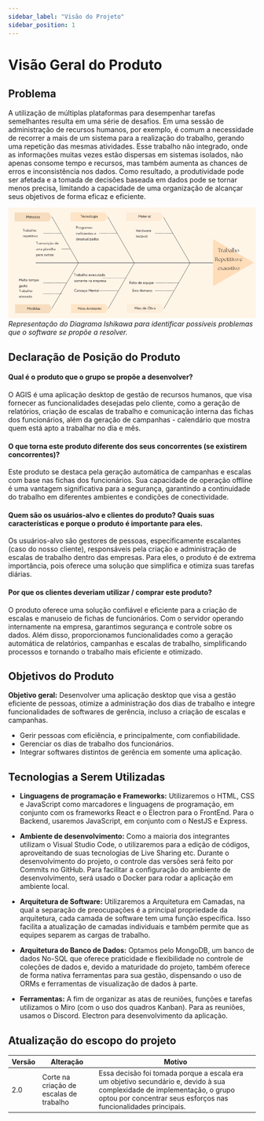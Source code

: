 ```yaml
---
sidebar_label: "Visão do Projeto"
sidebar_position: 1
---
```


# Visão Geral do Produto

## Problema
A utilização de múltiplas plataformas para desempenhar tarefas semelhantes resulta em uma série de desafios. Em uma sessão de administração de recursos humanos, por exemplo, é comum a necessidade de recorrer a mais de um sistema para a realização do trabalho, gerando uma repetição das mesmas atividades. Esse trabalho não integrado, onde as informações muitas vezes estão dispersas em sistemas isolados, não apenas consome tempo e recursos, mas também aumenta as chances de erros e inconsistência nos dados. Como resultado, a produtividade pode ser afetada e a tomada de decisões baseada em dados pode se tornar menos precisa, limitando a capacidade de uma organização de alcançar seus objetivos de forma eficaz e eficiente.


![Diagrama de Ishikawa do projeto.](../../static/img/Ishikawa.png)
*Representação do Diagrama Ishikawa para identificar possíveis problemas que o software se propõe a resolver.*

## Declaração de Posição do Produto

#### Qual é o produto que o grupo se propõe a desenvolver?
O AGIS é uma aplicação desktop de gestão de recursos humanos, que visa fornecer as funcionalidades desejadas pelo cliente, como a geração de relatórios, criação de escalas de trabalho e comunicação interna das fichas dos funcionários, além da geração de campanhas - calendário que mostra quem está apto a trabalhar no dia e mês.

#### O que torna este produto diferente dos seus concorrentes (se existirem concorrentes)?
Este produto se destaca pela geração automática de campanhas e escalas com base nas fichas dos funcionários. Sua capacidade de operação offline é uma vantagem significativa para a segurança, garantindo a continuidade do trabalho em diferentes ambientes e condições de conectividade.

#### Quem são os usuários-alvo e clientes do produto? Quais suas características e porque o produto é importante para eles.
Os usuários-alvo são gestores de pessoas, especificamente escalantes (caso do nosso cliente), responsáveis pela criação e administração de escalas de trabalho dentro das empresas. Para eles, o produto é de extrema importância, pois oferece uma solução que simplifica e otimiza suas tarefas diárias.

#### Por que os clientes deveriam utilizar / comprar este produto?
O produto oferece uma solução confiável e eficiente para a criação de escalas e manuseio de fichas de funcionários. Com o servidor operando internamente na empresa, garantimos segurança e controle sobre os dados. Além disso, proporcionamos funcionalidades como a geração automática de relatórios, campanhas e escalas de trabalho, simplificando processos e tornando o trabalho mais eficiente e otimizado.

## Objetivos do Produto

**Objetivo geral:** Desenvolver uma aplicação desktop que visa a gestão eficiente de pessoas, otimize a administração dos dias de trabalho e integre funcionalidades de softwares de gerência, incluso a criação de escalas e campanhas.
- Gerir pessoas com eficiência, e principalmente, com confiabilidade.
- Gerenciar os dias de trabalho dos funcionários.
- Integrar softwares distintos de gerência em somente uma aplicação.

## Tecnologias a Serem Utilizadas

- **Linguagens de programação e Frameworks:** Utilizaremos o HTML, CSS e JavaScript como marcadores e linguagens de programação, em conjunto com os frameworks React e o Electron para o FrontEnd. Para o Backend, usaremos JavaScript, em conjunto com o NestJS e Express.

- **Ambiente de desenvolvimento:** Como a maioria dos integrantes utilizam o Visual Studio Code, o utilizaremos para a edição de códigos, aproveitando de suas tecnologias de Live Sharing etc. Durante o desenvolvimento do projeto, o controle das versões será feito por Commits no GitHub. Para facilitar a configuração do ambiente de desenvolvimento, será usado o Docker para rodar a aplicação em ambiente local.

- **Arquitetura de Software:** Utilizaremos a Arquitetura em Camadas, na qual a separação de preocupações é a principal propriedade da arquitetura, cada camada de software tem uma função específica. Isso facilita a atualização de camadas individuais e também permite que as equipes separem as cargas de trabalho.

- **Arquitetura do Banco de Dados:** Optamos pelo MongoDB, um banco de dados No-SQL que oferece praticidade e flexibilidade no controle de coleções de dados e, devido a maturidade do projeto, também oferece de forma nativa ferramentas para sua gestão, dispensando o uso de ORMs e ferramentas de visualização de dados à parte.

- **Ferramentas:** A fim de organizar as atas de reuniões, funções e tarefas utilizamos o Miro (com o uso dos quadros Kanban). Para as reuniões, usamos o Discord. Electron para desenvolvimento da aplicação.

## Atualização do escopo do projeto
| Versão | Alteração | Motivo |
|--------|-----------|--------|
| 2.0    | Corte na criação de escalas de trabalho | Essa decisão foi tomada porque a escala era um objetivo secundário e, devido à sua complexidade de implementação, o grupo optou por concentrar seus esforços nas funcionalidades principais. |
